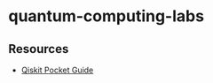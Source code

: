 # quantum-computing-labs

## Resources
* [Qiskit Pocket Guide](https://read.amazon.com/?asin=B0B459FVHF&ref_=kwl_kr_iv_rec_1)